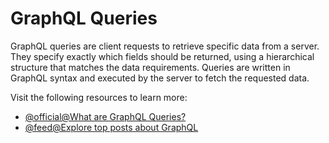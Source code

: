 # GraphQL Queries

GraphQL queries are client requests to retrieve specific data from a server. They specify exactly which fields should be returned, using a hierarchical structure that matches the data requirements. Queries are written in GraphQL syntax and executed by the server to fetch the requested data.

Visit the following resources to learn more:

- [@official@What are GraphQL Queries?](https://graphql.org/learn/queries/)
- [@feed@Explore top posts about GraphQL](https://app.daily.dev/tags/graphql?ref=roadmapsh)